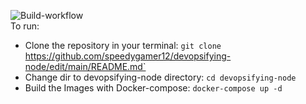 ![Build-workflow](https://github.com/speedygamer12/devopsifying-node/actions/workflows/build-workflow.yml/badge.svg)
<br />
To run:
* Clone the repository in your terminal: `git clone `https://github.com/speedygamer12/devopsifying-node/edit/main/README.md`
* Change dir to devopsifying-node directory: `cd devopsifying-node`
* Build the Images with Docker-compose: `docker-compose up -d `
